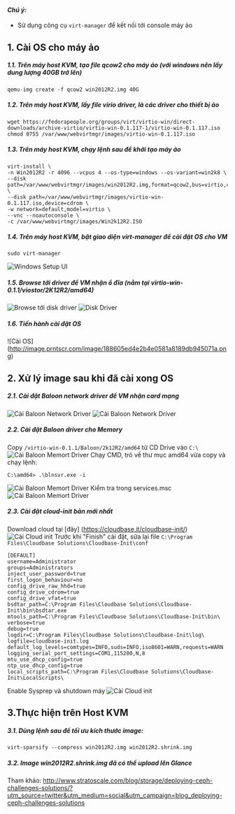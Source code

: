 #### <i>Chú ý: </i>
 - Sử dụng công cụ `virt-manager` để kết nối tới console máy ảo

## 1. Cài OS cho máy ảo
##### 1.1. Trên máy host KVM, tạo file qcow2 cho máy ảo (với windows nên lấy dung lượng 40GB trở lên)
```
qemu-img create -f qcow2 win2012R2.img 40G
```

##### 1.2. Trên máy host KVM, lấy file virio driver, là các driver cho thiết bị ảo
```
wget https://fedorapeople.org/groups/virt/virtio-win/direct-downloads/archive-virtio/virtio-win-0.1.117-1/virtio-win-0.1.117.iso
chmod 0755 /var/www/webvirtmgr/images/virtio-win-0.1.117.iso
```


##### 1.3. Trên máy host KVM, chạy lệnh sau để khởi tạo máy ảo
```
virt-install \
-n Win2012R2 -r 4096 --vcpus 4 --os-type=windows --os-variant=win2k8 \
--disk path=/var/www/webvirtmgr/images/win2012R2.img,format=qcow2,bus=virtio,cache=none \
--disk path=/var/www/webvirtmgr/images/virtio-win-0.1.117.iso,device=cdrom \
-w network=default,model=virtio \
--vnc --noautoconsole \
-c /var/www/webvirtmgr/images/Win2k12R2.ISO
```

##### 1.4. Trên máy host KVM, bật giao diện virt-manager để cài đặt OS cho VM
```
sudo virt-manager
```
![Windows Setup UI](http://image.prntscr.com/image/8dfb8adeff624935b3f978588dd3e69b.png)

##### 1.5.  Browse tới driver để VM nhận ổ đĩa (nằm tại virtio-win-0.1.1/viostor/2K12R2/amd64)
![Browse tới disk driver](http://image.prntscr.com/image/128a1463af9a4208b90a32c43fa8b89b.png)
![Disk Driver](http://image.prntscr.com/image/5bd0f8014b9c400fa434153dc165628e.png)

##### 1.6. Tiến hành cài đặt OS
![Cài OS] (http://image.prntscr.com/image/188605ed4e2b4e0581a8189db945071a.png)

## 2. Xử lý image sau khi đã cài xong OS
##### 2.1. Cài đặt Baloon network driver để VM nhận card mạng
![Cài Baloon Network Driver](http://image.prntscr.com/image/e9e8b1d48cd9477d96bade6617fc35cf.png)
![Cài Baloon Network Driver](http://image.prntscr.com/image/5380d086290a42379b977bc8edc3485e.png)

##### 2.2. Cài đặt Baloon driver cho Memory
Copy `/virtio-win-0.1.1/Baloon/2k12R2/amd64` từ CD Drive vào `C:\`
![Cài Baloon Memort Driver](http://image.prntscr.com/image/cf9fb6dd762b46aea44c0f5e8cf8f0d7.png)
Chạy CMD, trỏ về thư mục amd64 vừa copy và chạy lệnh:
```
C:\amd64> .\blnsvr.exe -i
```
![Cài Baloon Memort Driver](http://image.prntscr.com/image/09967912faac49e98b683cbc8814d763.png)
Kiểm tra trong services.msc
![Cài Baloon Memort Driver](http://image.prntscr.com/image/9106fec50a0644e8b5abea1f910e8542.png)

##### 2.3. Cài đặt cloud-init bản mới nhất
Download cloud tại [đây] (https://cloudbase.it/cloudbase-init/)
![Cài Cloud init](http://image.prntscr.com/image/d96ea3f6c39444bc8d321d3290dc1f98.png)
Trước khi "Finish" cài đặt, sửa lại file `C:\Program Files\Cloudbase Solutions\Cloudbase-Init\conf`
```
[DEFAULT]
username=Administrator
groups=Administrators
inject_user_password=true
first_logon_behaviour=no
config_drive_raw_hhd=true
config_drive_cdrom=true
config_drive_vfat=true
bsdtar_path=C:\Program Files\Cloudbase Solutions\Cloudbase-Init\bin\bsdtar.exe
mtools_path=C:\Program Files\Cloudbase Solutions\Cloudbase-Init\bin\
verbose=true
debug=true
logdir=C:\Program Files\Cloudbase Solutions\Cloudbase-Init\log\
logfile=cloudbase-init.log
default_log_levels=comtypes=INFO,suds=INFO,iso8601=WARN,requests=WARN
logging_serial_port_settings=COM1,115200,N,8
mtu_use_dhcp_config=true
ntp_use_dhcp_config=true
local_scripts_path=C:\Program Files\Cloudbase Solutions\Cloudbase-Init\LocalScripts\
```
Enable Sysprep và shutdown máy
![Cài Cloud init](http://image.prntscr.com/image/3930d59815f44c8d984a262de6cb5455.png)

## 3.Thực hiện trên Host KVM
##### 3.1. Dùng lệnh sau để tối ưu kích thước image:
```
virt-sparsify --compress win2012R2.img win2012R2.shrink.img
```
##### 3.2. Image <b>win2012R2.shrink.img</b> đã có thể upload lên Glance

Tham khảo: http://www.stratoscale.com/blog/storage/deploying-ceph-challenges-solutions/?utm_source=twitter&utm_medium=social&utm_campaign=blog_deploying-ceph-challenges-solutions
 

